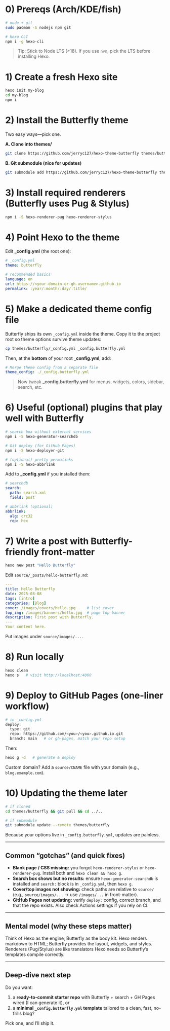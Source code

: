 # 0) Prereqs (Arch/KDE/fish)

```bash
# node + git
sudo pacman -S nodejs npm git

# hexo CLI
npm i -g hexo-cli
```

> Tip: Stick to Node LTS (≥18). If you use `nvm`, pick the LTS before installing Hexo.

# 1) Create a fresh Hexo site

```bash
hexo init my-blog
cd my-blog
npm i
```

# 2) Install the Butterfly theme

Two easy ways—pick one.

**A. Clone into themes/**

```bash
git clone https://github.com/jerryc127/hexo-theme-butterfly themes/butterfly
```

**B. Git submodule (nice for updates)**

```bash
git submodule add https://github.com/jerryc127/hexo-theme-butterfly themes/butterfly
```

# 3) Install required renderers (Butterfly uses Pug & Stylus)

```bash
npm i -S hexo-renderer-pug hexo-renderer-stylus
```

# 4) Point Hexo to the theme

Edit **\_config.yml** (the root one):

```yml
# _config.yml
theme: butterfly

# recommended basics
language: en
url: https://<your-domain-or-gh-username>.github.io
permalink: :year/:month/:day/:title/
```

# 5) Make a dedicated theme config file

Butterfly ships its own `_config.yml` inside the theme. Copy it to the project root so theme options survive theme updates:

```bash
cp themes/butterfly/_config.yml _config.butterfly.yml
```

Then, at the **bottom** of your root **\_config.yml**, add:

```yml
# Merge theme config from a separate file
theme_config: ./_config.butterfly.yml
```

> Now tweak **\_config.butterfly.yml** for menus, widgets, colors, sidebar, search, etc.

# 6) Useful (optional) plugins that play well with Butterfly

```bash
# search box without external services
npm i -S hexo-generator-searchdb

# Git deploy (for GitHub Pages)
npm i -S hexo-deployer-git

# (optional) pretty permalinks
npm i -S hexo-abbrlink
```

Add to **\_config.yml** if you installed them:

```yml
# searchdb
search:
  path: search.xml
  field: post

# abbrlink (optional)
abbrlink:
  alg: crc32
  rep: hex
```

# 7) Write a post with Butterfly-friendly front-matter

```bash
hexo new post "Hello Butterfly"
```

Edit `source/_posts/hello-butterfly.md`:

```yaml
---
title: Hello Butterfly
date: 2025-08-08
tags: [intro]
categories: [Blog]
cover: /images/covers/hello.jpg     # list cover
top_img: /images/banners/hello.jpg  # page top banner
description: First post with Butterfly.
---
Your content here.
```

Put images under `source/images/...`.

# 8) Run locally

```bash
hexo clean
hexo s   # visit http://localhost:4000
```

# 9) Deploy to GitHub Pages (one-liner workflow)

```bash
# in _config.yml
deploy:
  type: git
  repo: https://github.com/<you>/<you>.github.io.git
  branch: main   # or gh-pages, match your repo setup
```

Then:

```bash
hexo g -d   # generate & deploy
```

Custom domain? Add a `source/CNAME` file with your domain (e.g., `blog.example.com`).

# 10) Updating the theme later

```bash
# if cloned
cd themes/butterfly && git pull && cd ../..

# if submodule
git submodule update --remote themes/butterfly
```

Because your options live in `_config.butterfly.yml`, updates are painless.

---

## Common “gotchas” (and quick fixes)

* **Blank page / CSS missing:** you forgot `hexo-renderer-stylus` or `hexo-renderer-pug`. Install both and `hexo clean && hexo g`.
* **Search box shows but no results:** ensure `hexo-generator-searchdb` is installed and `search:` block is in `_config.yml`, then `hexo g`.
* **Cover/top images not showing:** check paths are relative to `source/` (e.g., `source/images/...` → use `/images/...` in front-matter).
* **GitHub Pages not updating:** verify `deploy:` config, correct branch, and that the repo exists. Also check Actions settings if you rely on CI.

---

## Mental model (why these steps matter)

Think of Hexo as the engine, Butterfly as the body kit. Hexo renders markdown to HTML; Butterfly provides the layout, widgets, and styles. Renderers (Pug/Stylus) are like translators Hexo needs so Butterfly’s templates compile correctly.

---

## Deep-dive next step

Do you want:

1. a **ready-to-commit starter repo** with Butterfly + search + GH Pages wired (I can generate it), or
2. a **minimal `_config.butterfly.yml` template** tailored to a clean, fast, no-frills blog?

Pick one, and I’ll ship it.
